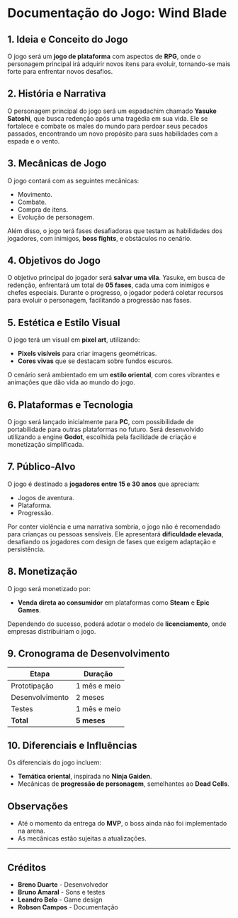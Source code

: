 # Documentação do Jogo: Wind Blade

## 1. Ideia e Conceito do Jogo
O jogo será um **jogo de plataforma** com aspectos de **RPG**, onde o personagem principal irá adquirir novos itens para evoluir, tornando-se mais forte para enfrentar novos desafios.

## 2. História e Narrativa
O personagem principal do jogo será um espadachim chamado **Yasuke Satoshi**, que busca redenção após uma tragédia em sua vida. Ele se fortalece e combate os males do mundo para perdoar seus pecados passados, encontrando um novo propósito para suas habilidades com a espada e o vento.

## 3. Mecânicas de Jogo
O jogo contará com as seguintes mecânicas:
- Movimento.
- Combate.
- Compra de itens.
- Evolução de personagem.

Além disso, o jogo terá fases desafiadoras que testam as habilidades dos jogadores, com inimigos, **boss fights**, e obstáculos no cenário.

## 4. Objetivos do Jogo
O objetivo principal do jogador será **salvar uma vila**. Yasuke, em busca de redenção, enfrentará um total de **05 fases**, cada uma com inimigos e chefes especiais. Durante o progresso, o jogador poderá coletar recursos para evoluir o personagem, facilitando a progressão nas fases.

## 5. Estética e Estilo Visual
O jogo terá um visual em **pixel art**, utilizando:
- **Pixels visíveis** para criar imagens geométricas.
- **Cores vivas** que se destacam sobre fundos escuros.
  
O cenário será ambientado em um **estilo oriental**, com cores vibrantes e animações que dão vida ao mundo do jogo.

## 6. Plataformas e Tecnologia
O jogo será lançado inicialmente para **PC**, com possibilidade de portabilidade para outras plataformas no futuro. Será desenvolvido utilizando a engine **Godot**, escolhida pela facilidade de criação e monetização simplificada.

## 7. Público-Alvo
O jogo é destinado a **jogadores entre 15 e 30 anos** que apreciam:
- Jogos de aventura.
- Plataforma.
- Progressão.

Por conter violência e uma narrativa sombria, o jogo não é recomendado para crianças ou pessoas sensíveis. Ele apresentará **dificuldade elevada**, desafiando os jogadores com design de fases que exigem adaptação e persistência.

## 8. Monetização
O jogo será monetizado por:
- **Venda direta ao consumidor** em plataformas como **Steam** e **Epic Games**.
  
Dependendo do sucesso, poderá adotar o modelo de **licenciamento**, onde empresas distribuiriam o jogo.

## 9. Cronograma de Desenvolvimento
| Etapa               | Duração     |
|---------------------|-------------|
| Prototipação        | 1 mês e meio |
| Desenvolvimento     | 2 meses     |
| Testes              | 1 mês e meio |
| **Total**           | **5 meses** |

## 10. Diferenciais e Influências
Os diferenciais do jogo incluem:
- **Temática oriental**, inspirada no **Ninja Gaiden**.
- Mecânicas de **progressão de personagem**, semelhantes ao **Dead Cells**.

## Observações
- Até o momento da entrega do **MVP**, o boss ainda não foi implementado na arena.
- As mecânicas estão sujeitas a atualizações.

---

## Créditos
- **Breno Duarte** - Desenvolvedor  
- **Bruno Amaral** - Sons e testes  
- **Leandro Belo** - Game design  
- **Robson Campos** - Documentação
